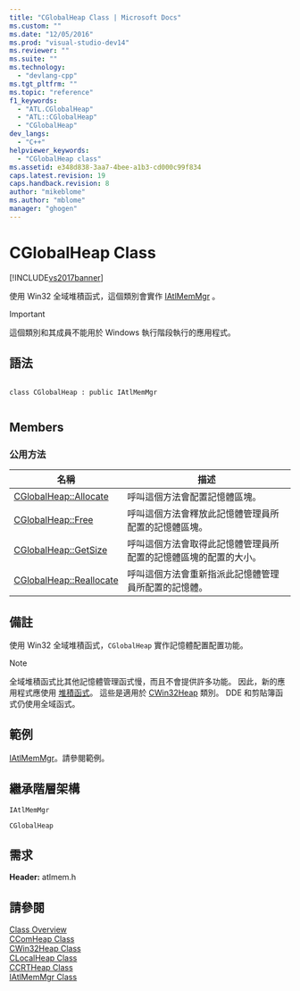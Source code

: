 ```yaml
---
title: "CGlobalHeap Class | Microsoft Docs"
ms.custom: ""
ms.date: "12/05/2016"
ms.prod: "visual-studio-dev14"
ms.reviewer: ""
ms.suite: ""
ms.technology: 
  - "devlang-cpp"
ms.tgt_pltfrm: ""
ms.topic: "reference"
f1_keywords: 
  - "ATL.CGlobalHeap"
  - "ATL::CGlobalHeap"
  - "CGlobalHeap"
dev_langs: 
  - "C++"
helpviewer_keywords: 
  - "CGlobalHeap class"
ms.assetid: e348d838-3aa7-4bee-a1b3-cd000c99f834
caps.latest.revision: 19
caps.handback.revision: 8
author: "mikeblome"
ms.author: "mblome"
manager: "ghogen"
---
```

# CGlobalHeap Class
[!INCLUDE[vs2017banner](../../assembler/inline/includes/vs2017banner.md)]

使用 Win32 全域堆積函式，這個類別會實作 [IAtlMemMgr](../../atl/reference/iatlmemmgr-class.md) 。  
  
> [!IMPORTANT]
>  這個類別和其成員不能用於 Windows 執行階段執行的應用程式。  
  
## 語法  
  
```  
  
class CGlobalHeap : public IAtlMemMgr  
  
```  
  
## Members  
  
### 公用方法  
  
|名稱|描述|  
|--------|--------|  
|[CGlobalHeap::Allocate](../Topic/CGlobalHeap::Allocate.md)|呼叫這個方法會配置記憶體區塊。|  
|[CGlobalHeap::Free](../Topic/CGlobalHeap::Free.md)|呼叫這個方法會釋放此記憶體管理員所配置的記憶體區塊。|  
|[CGlobalHeap::GetSize](../Topic/CGlobalHeap::GetSize.md)|呼叫這個方法會取得此記憶體管理員所配置的記憶體區塊的配置的大小。|  
|[CGlobalHeap::Reallocate](../Topic/CGlobalHeap::Reallocate.md)|呼叫這個方法會重新指派此記憶體管理員所配置的記憶體。|  
  
## 備註  
 使用 Win32 全域堆積函式，`CGlobalHeap` 實作記憶體配置配置功能。  
  
> [!NOTE]
>  全域堆積函式比其他記憶體管理函式慢，而且不會提供許多功能。  因此，新的應用程式應使用 [堆積函式](http://msdn.microsoft.com/library/windows/desktop/aa366711)。  這些是適用於 [CWin32Heap](../../atl/reference/cwin32heap-class.md) 類別。  DDE 和剪貼簿函式仍使用全域函式。  
  
## 範例  
 [IAtlMemMgr](../../atl/reference/iatlmemmgr-class.md)。請參閱範例。  
  
## 繼承階層架構  
 `IAtlMemMgr`  
  
 `CGlobalHeap`  
  
## 需求  
 **Header:** atlmem.h  
  
## 請參閱  
 [Class Overview](../../atl/atl-class-overview.md)   
 [CComHeap Class](../../atl/reference/ccomheap-class.md)   
 [CWin32Heap Class](../../atl/reference/cwin32heap-class.md)   
 [CLocalHeap Class](../../atl/reference/clocalheap-class.md)   
 [CCRTHeap Class](../../atl/reference/ccrtheap-class.md)   
 [IAtlMemMgr Class](../../atl/reference/iatlmemmgr-class.md)